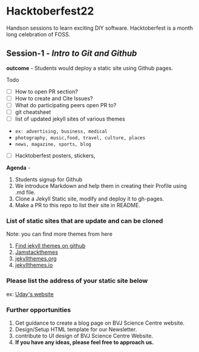 # Hacktoberfest22
Handson sessions to learn exciting DIY software. Hacktoberfest is a month long celebration of FOSS.


## Session-1 - *Intro to Git and Github*

**outcome** - Students would deploy a static site using Github pages.

Todo
- [ ] How to open PR section?
- [ ] How to create and Cite Issues?
- [ ] What do participating peers open PR to?
- [ ] git cheatsheet
- [ ] list of updated jekyll sites of various themes
- `ex: advertising, business, medical`
- `photography, music,food, travel, culture, places`
- `news, magazine, sports, blog`
- [ ] Hacktoberfest posters, stickers, 

**Agenda** - 
1. Students signup for Github
2. We introduce Markdown and help them in creating their Profile using .md file.
3. Clone a Jekyll Static site, modify and deploy it to gh-pages.
4. Make a PR to this repo to list their site in README. 
     
     
### List of static sites that are update and can be cloned 

Note: you can find more themes from here
1. [Find jekyll themes on github](https://github.com/topics/jekyll-theme)
2. [Jamstackthemes](https://jamstackthemes.dev/ssg/jekyll/)
3. [jekyllthemes.org](http://jekyllthemes.org/)
4. [jekyllthemes.io](https://jekyllthemes.io/)

### Please list the address of your static site below
ex: [Uday's website](https:://udaycruise2903.github.io)


### Further opportunities

1. Get guidance to create a blog page on BVJ Science Centre website.
2. Design/Setup HTML template for our Newsletter.
3. contribute to UI design of BVJ Science Centre Website.
4. **If you have any ideas, please feel free to approach us.**
